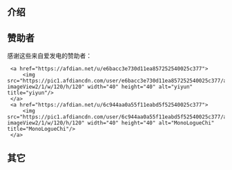 ﻿

## 介绍

## 赞助者

感谢这些来自爱发电的赞助者：

<!-- AFDIAN-ACTION:START -->

     <a href="https://afdian.net/u/e6bacc3e730d11ea857252540025c377">
         <img src="https://pic1.afdiancdn.com/user/e6bacc3e730d11ea857252540025c377/avatar/c4dec99940a282a1b6297f8b586667ac_w525_h525_s9.jpg?imageView2/1/w/120/h/120" width="40" height="40" alt="yiyun" title="yiyun"/>
     </a>
     <a href="https://afdian.net/u/6c944aa0a55f11eabd5f52540025c377">
         <img src="https://pic1.afdiancdn.com/user/6c944aa0a55f11eabd5f52540025c377/avatar/e0b9977363fe0b475e0fb6300c43b4be_w480_h480_s13.jpg?imageView2/1/w/120/h/120" width="40" height="40" alt="MonoLogueChi" title="MonoLogueChi"/>
     </a>


<!-- AFDIAN-ACTION:END -->

## 其它



